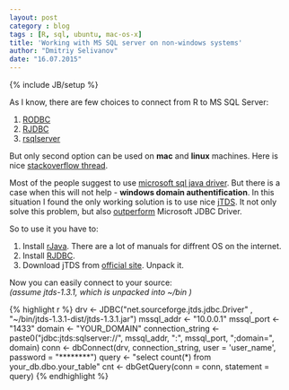 ```yaml
---
layout: post
category : blog
tags : [R, sql, ubuntu, mac-os-x]
title: 'Working with MS SQL server on non-windows systems'
author: "Dmitriy Selivanov"
date: "16.07.2015"
---
```

{% include JB/setup %}

As I know, there are few choices to connect from R to MS SQL Server:

1. [RODBC](https://cran.r-project.org/web/packages/RODBC/index.html)
2. [RJDBC](https://cran.r-project.org/web/packages/RJDBC/index.html)
3. [rsqlserver](https://github.com/agstudy/rsqlserver)

But only second option can be used on **mac** and **linux** machines. Here is nice [stackoverflow thread](http://stackoverflow.com/questions/14513224/connecting-to-ms-sql-server-from-r-on-mac-linux).

Most of the people suggest to use [microsoft sql java driver](https://www.microsoft.com/en-us/download/confirmation.aspx?id=11774). But there is a case when this will not help - **windows domain authentification**. In this situation I found the only working solution is to use nice [jTDS](http://jtds.sourceforge.net/). It not only solve this problem, but also [outperform](http://jtds.sourceforge.net/benchTest.html) Microsoft JDBC Driver.

So to use it you have to:

1. Install [rJava](https://cran.r-project.org/web/packages/rJava/). There are a lot of manuals for diffrent OS on the internet.
2. Install [RJDBC](https://cran.r-project.org/web/packages/RJDBC/).
3. Download jTDS from [official site](http://sourceforge.net/projects/jtds/files/). Unpack it.

Now you can easily connect to your source:  
*(assume jtds-1.3.1, which is unpacked into ~/bin )*


{% highlight r %}
drv <- JDBC("net.sourceforge.jtds.jdbc.Driver" , 
            "~/bin/jtds-1.3.1-dist/jtds-1.3.1.jar")
mssql_addr <- "10.0.0.1"
mssql_port <- "1433"
domain <- "YOUR_DOMAIN"
connection_string <- paste0("jdbc:jtds:sqlserver://", mssql_addr, ":", mssql_port, 
                            ";domain=", domain)
conn <- dbConnect(drv, 
                  connection_string, 
                  user = 'user_name', 
                  password = "********")
query <- "select count(*) from your_db.dbo.your_table"
cnt <- dbGetQuery(conn = conn, statement = query)
{% endhighlight %}
